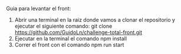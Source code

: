 Guia para levantar el front:

1. Abrir una terminal en la raiz donde vamos a clonar el repositorio y ejecutar el siguiente comando:  git clone https://github.com/GuidoLn/challenge-total-front.git
2. Ejecutar en la terminal el comando npm install
3. Correr el front con el comando npm run start
